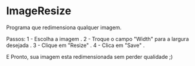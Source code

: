 # ImageResize
Programa que redimensiona qualquer imagem.

Passos:
1 - Escolha a imagem                                                                                                                                               .
2 - Troque o campo "Width" para a largura desejada                                                                                                                 .
3 - Clique em "Resize"                                                                                                                                             .
4 - Clica em "Save"                                                                                                                                                .

E Pronto, sua imagem esta redimensionada sem perder qualidade ;)
